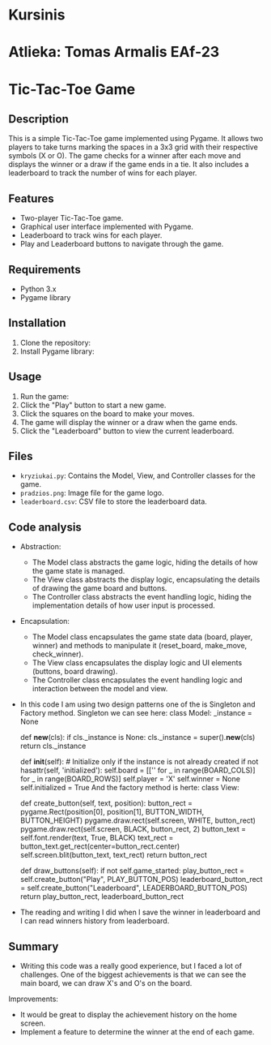 # Kursinis
# Atlieka: Tomas Armalis EAf-23
# Tic-Tac-Toe Game

## Description
This is a simple Tic-Tac-Toe game implemented using Pygame. It allows two players to take turns marking the spaces in a 3x3 grid with their respective symbols (X or O). The game checks for a winner after each move and displays the winner or a draw if the game ends in a tie. It also includes a leaderboard to track the number of wins for each player.

## Features
- Two-player Tic-Tac-Toe game.
- Graphical user interface implemented with Pygame.
- Leaderboard to track wins for each player.
- Play and Leaderboard buttons to navigate through the game.

## Requirements
- Python 3.x
- Pygame library

## Installation
1. Clone the repository:
2. Install Pygame library:

## Usage
1. Run the game:
2. Click the "Play" button to start a new game.
3. Click the squares on the board to make your moves.
4. The game will display the winner or a draw when the game ends.
5. Click the "Leaderboard" button to view the current leaderboard.

## Files
- `kryziukai.py`: Contains the Model, View, and Controller classes for the game.
- `pradzios.png`: Image file for the game logo.
- `leaderboard.csv`: CSV file to store the leaderboard data.

## Code analysis
- Abstraction:
  - The Model class abstracts the game logic, hiding the details of how the game state is managed.
  - The View class abstracts the display logic, encapsulating the details of drawing the game board and buttons.
  - The Controller class abstracts the event handling logic, hiding the implementation details of how user input is processed.
- Encapsulation:
  - The Model class encapsulates the game state data (board, player, winner) and methods to manipulate it (reset_board, make_move, check_winner).
  - The View class encapsulates the display logic and UI elements (buttons, board drawing).
  - The Controller class encapsulates the event handling logic and interaction between the model and view.

- In this code I am using two design patterns one of the is Singleton and Factory method. Singleton we can see here:
class Model:
    _instance = None

    def __new__(cls):
        if cls._instance is None:
            cls._instance = super().__new__(cls)
        return cls._instance

    def __init__(self):
        # Initialize only if the instance is not already created
        if not hasattr(self, 'initialized'):
            self.board = [['' for _ in range(BOARD_COLS)] for _ in range(BOARD_ROWS)]
            self.player = 'X'
            self.winner = None
            self.initialized = True
And the factory method is herte:
class View:

    def create_button(self, text, position):
        button_rect = pygame.Rect(position[0], position[1], BUTTON_WIDTH, BUTTON_HEIGHT)
        pygame.draw.rect(self.screen, WHITE, button_rect)
        pygame.draw.rect(self.screen, BLACK, button_rect, 2)
        button_text = self.font.render(text, True, BLACK)
        text_rect = button_text.get_rect(center=button_rect.center)
        self.screen.blit(button_text, text_rect)
        return button_rect

    def draw_buttons(self):
        if not self.game_started:
            play_button_rect = self.create_button("Play", PLAY_BUTTON_POS)
            leaderboard_button_rect = self.create_button("Leaderboard", LEADERBOARD_BUTTON_POS)
            return play_button_rect, leaderboard_button_rect
  
- The reading and writing I did when I save the winner in leaderboard and I can read winners history from leaderboard.
## Summary
- Writing this code was a really good experience, but I faced a lot of challenges.
One of the biggest achievements is that we can see the main board, we can draw X's and O's on the board.

Improvements: 
- It would be great to display the achievement history on the home screen.
- Implement a feature to determine the winner at the end of each game.
